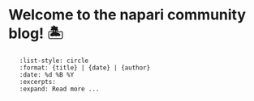 # Welcome to the napari community blog! 🏝️

```{postlist}
   :list-style: circle
   :format: {title} | {date} | {author}
   :date: %d %B %Y
   :excerpts:
   :expand: Read more ...
```
